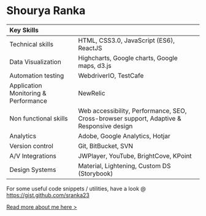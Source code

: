 # Shourya Ranka

| Key Skills | |
| :-- | :-- |
| Technical skills | HTML, CSS3.0, JavaScript (ES6), ReactJS|Redux, jQuery |
| Data Visualization | Highcharts, Google charts, Google maps, d3.js |
| Automation testing | WebdriverIO, TestCafe |
| Application Monitoring & Performance | NewRelic |
| Non functional skills | Web accessibility, Performance, SEO, Cross-browser support, Adaptive & Responsive design|
| Analytics | Adobe, Google Analytics, Hotjar |
| Version control | Git, BitBucket, SVN |
| A/V Integrations | JWPlayer, YouTube, BrightCove, KPoint |
| Design Systems | Material, Lightening, Custom DS (Storybook) |


For some useful code snippets / utilities, have a look @ https://gist.github.com/sranka23 

[Read more about me here >](https://flowcv.me/shourya-ranka)
